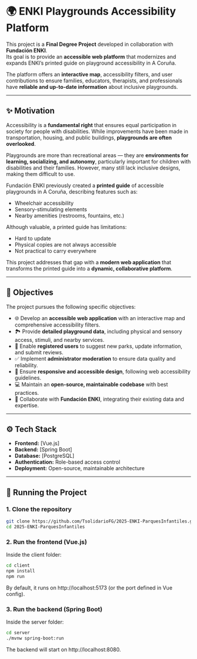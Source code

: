 # 🌍 ENKI Playgrounds Accessibility Platform

This project is a **Final Degree Project** developed in collaboration with **Fundación ENKI**.  
Its goal is to provide an **accessible web platform** that modernizes and expands ENKI’s printed guide on playground accessibility in A Coruña.  

The platform offers an **interactive map**, accessibility filters, and user contributions to ensure families, educators, therapists, and professionals have **reliable and up-to-date information** about inclusive playgrounds.  

---

## ✨ Motivation

Accessibility is a **fundamental right** that ensures equal participation in society for people with disabilities. While improvements have been made in transportation, housing, and public buildings, **playgrounds are often overlooked**.  

Playgrounds are more than recreational areas — they are **environments for learning, socializing, and autonomy**, particularly important for children with disabilities and their families. However, many still lack inclusive designs, making them difficult to use.  

Fundación ENKI previously created a **printed guide** of accessible playgrounds in A Coruña, describing features such as:
- Wheelchair accessibility  
- Sensory-stimulating elements  
- Nearby amenities (restrooms, fountains, etc.)  

Although valuable, a printed guide has limitations:
- Hard to update  
- Physical copies are not always accessible  
- Not practical to carry everywhere  

This project addresses that gap with a **modern web application** that transforms the printed guide into a **dynamic, collaborative platform**.

---

## 🎯 Objectives

The project pursues the following specific objectives:

- 🌐 Develop an **accessible web application** with an interactive map and comprehensive accessibility filters.  
- 🏞️ Provide **detailed playground data**, including physical and sensory access, stimuli, and nearby services.  
- 👥 Enable **registered users** to suggest new parks, update information, and submit reviews.  
- ✅ Implement **administrator moderation** to ensure data quality and reliability.  
- 📱 Ensure **responsive and accessible design**, following web accessibility guidelines.  
- 💻 Maintain an **open-source, maintainable codebase** with best practices.  
- 🤝 Collaborate with **Fundación ENKI**, integrating their existing data and expertise.  

---

## ⚙️ Tech Stack

- **Frontend:** [Vue.js]  
- **Backend:** [Spring Boot]  
- **Database:** [PostgreSQL]  
- **Authentication:** Role-based access control  
- **Deployment:** Open-source, maintainable architecture  

---

## 🚀 Running the Project

### 1. Clone the repository
```bash
git clone https://github.com/TsolidarioFG/2025-ENKI-ParquesInfantiles.git
cd 2025-ENKI-ParquesInfantiles
```

### 2. Run the frontend (Vue.js)

Inside the client folder:
```bash
cd client
npm install
npm run
```

By default, it runs on http://localhost:5173 (or the port defined in Vue config).

### 3. Run the backend (Spring Boot)

Inside the server folder:
```bash
cd server
./mvnw spring-boot:run
```

The backend will start on http://localhost:8080.
